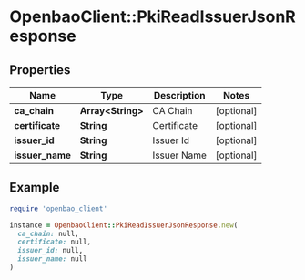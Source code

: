 # OpenbaoClient::PkiReadIssuerJsonResponse

## Properties

| Name | Type | Description | Notes |
| ---- | ---- | ----------- | ----- |
| **ca_chain** | **Array&lt;String&gt;** | CA Chain | [optional] |
| **certificate** | **String** | Certificate | [optional] |
| **issuer_id** | **String** | Issuer Id | [optional] |
| **issuer_name** | **String** | Issuer Name | [optional] |

## Example

```ruby
require 'openbao_client'

instance = OpenbaoClient::PkiReadIssuerJsonResponse.new(
  ca_chain: null,
  certificate: null,
  issuer_id: null,
  issuer_name: null
)
```

